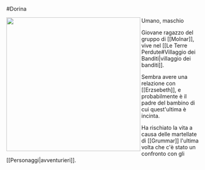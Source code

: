 #Dorina  

<img width=350 src="https://i.pinimg.com/564x/c5/5d/4c/c55d4ce8eb8f5a1d9e37a789aa016b9a.jpg" align=left>Umano, maschio

Giovane ragazzo del gruppo di [[Molnar]], vive nel [[Le Terre Perdute#Villaggio dei Banditi|villaggio dei banditi]].

Sembra avere una relazione con [[Erzsebeth]], e probabilmente è il padre del bambino di cui quest'ultima è incinta.

Ha rischiato la vita a causa delle martellate di [[Grummar]] l'ultima volta che c'è stato un confronto con gli [[Personaggi|avventurieri]].